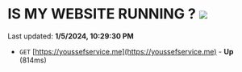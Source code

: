 # IS MY WEBSITE RUNNING ? [![](https://img.shields.io/static/v1?label=Sponsor&message=%E2%9D%A4&logo=GitHub&color=%23fe8e86)](https://github.com/sponsors/<username>)

Last updated: **1/5/2024, 10:29:30 PM**

- `GET` [https://youssefservice.me](https://youssefservice.me) - **Up** (814ms)
